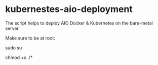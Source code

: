 # kubernestes-aio-deployment

The script helps to deploy AIO Docker & Kubernetes on the bare-metal server.

Make sure to be at root: 

sudo su

chmod +x ./*

<script>.sh <host_external_ip_addr>
